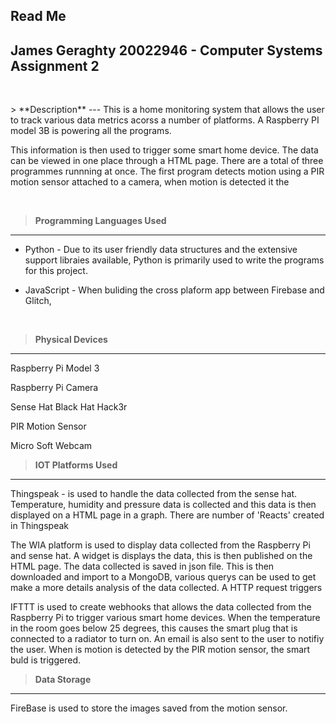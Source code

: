 ## Read Me
James Geraghty 20022946 - Computer Systems Assignment 2
---
<p>&nbsp;</p>
> **Description**
---
This is a home monitoring system that allows the user to track various data metrics acorss a number of platforms. A Raspberry PI  model 3B is powering all the programs.

This information is then used to trigger some smart home device.  The data can be viewed in one place through a HTML page. There are a total of three programmes runnning at once. The first program detects motion using a PIR motion sensor attached to a camera, when motion is detected it the


<p>&nbsp;</p>


>**Programming Languages Used**
---
- Python - Due to its user friendly data structures and the extensive support libraies available, Python is primarily used to write the programs for this project. 

- JavaScript - When buliding the cross plaform app between Firebase and Glitch, 

<p>&nbsp;</p>


>**Physical Devices**
---
Raspberry Pi Model 3

Raspberry Pi Camera

Sense Hat Black Hat Hack3r

PIR Motion Sensor

Micro Soft Webcam





> **IOT Platforms Used**
---
Thingspeak -  is used to handle the data collected from the sense hat. Temperature, humidity and pressure data is collected and this data is then displayed on a HTML page in a graph. There are  number of 'Reacts' created in Thingspeak

The WIA platform is used to display data collected from the Raspberry Pi and sense hat. A widget is displays the data, this is then published on the HTML page. The data collected is saved in json file. This is then downloaded and import to a MongoDB, various querys can be used to get make a more details analysis of the  data collected. A HTTP request triggers 

IFTTT is used to create webhooks that allows the data collected from the Raspberry Pi to trigger various smart home devices. When the temperature in the room goes below 25 degrees, this causes the smart plug that is connected to a radiator to turn on. An email is also sent to the user to notifiy the user. 
When is motion is detected by the PIR motion sensor, the smart buld is triggered. 




>**Data Storage**
---
FireBase is used to store the images saved from the motion sensor.
